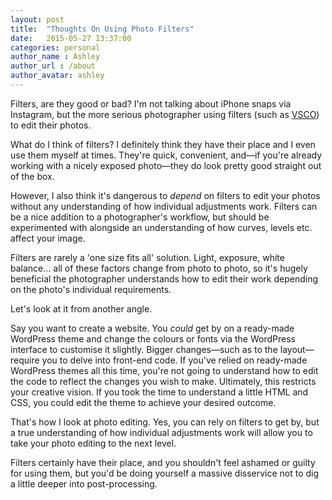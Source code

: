 ```yaml
---
layout: post
title:  "Thoughts On Using Photo Filters"
date:   2015-05-27 13:37:00
categories: personal
author_name : Ashley
author_url : /about
author_avatar: ashley
---
```


Filters, are they good or bad? I'm not talking about iPhone snaps via Instagram, but the more serious photographer using filters (such as <a href="http://vsco.co/film">VSCO</a>) to edit their photos.

What do I think of filters? I definitely think they have their place and I even use them myself at times. They're quick, convenient, and—if you're already working with a nicely exposed photo—they do look pretty good straight out of the box.

However, I also think it's dangerous to _depend_ on filters to edit your photos without any understanding of how individual adjustments work. Filters can be a nice addition to a photographer's workflow, but should be experimented with alongside an understanding of how curves, levels etc. affect your image.

<!--more-->

Filters are rarely a 'one size fits all' solution. Light, exposure, white balance… all of these factors change from photo to photo, so it's hugely beneficial the photographer understands how to edit their work depending on the photo's individual requirements.

Let's look at it from another angle.

Say you want to create a website. You _could_ get by on a ready-made WordPress theme and change the colours or fonts via the WordPress interface to customise it slightly. Bigger changes—such as to the layout—require you to delve into front-end code. If you've relied on ready-made WordPress themes all this time, you're not going to understand how to edit the code to reflect the changes you wish to make. Ultimately, this restricts your creative vision. If you took the time to understand a little HTML and CSS, you could edit the theme to achieve your desired outcome. 

That's how I look at photo editing. Yes, you can rely on filters to get by, but a true understanding of how individual adjustments work will allow you to take your photo editing to the next level.

Filters certainly have their place, and you shouldn't feel ashamed or guilty for using them, but you'd be doing yourself a massive disservice not to dig a little deeper into post-processing.